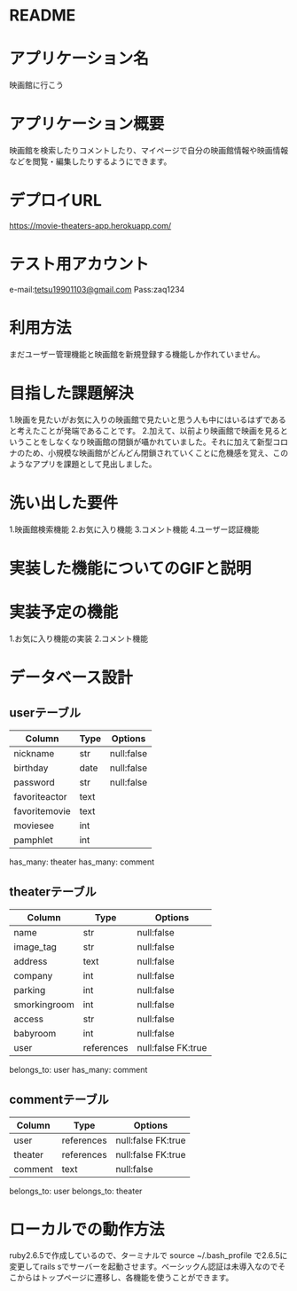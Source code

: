 # README

# アプリケーション名
 映画館に行こう

# アプリケーション概要
 映画館を検索したりコメントしたり、マイページで自分の映画館情報や映画情報などを閲覧・編集したりするようにできます。

# デプロイURL
 https://movie-theaters-app.herokuapp.com/
# テスト用アカウント
 e-mail:tetsu19901103@gmail.com
 Pass:zaq1234
# 利用方法
 まだユーザー管理機能と映画館を新規登録する機能しか作れていません。

# 目指した課題解決
 1.映画を見たいがお気に入りの映画館で見たいと思う人も中にはいるはずであると考えたことが発端であることです。
 2.加えて、以前より映画館で映画を見るということをしなくなり映画館の閉鎖が囁かれていました。それに加えて新型コロナのため、小規模な映画館がどんどん閉鎖されていくことに危機感を覚え、このようなアプリを課題として見出しました。
# 洗い出した要件
 1.映画館検索機能
 2.お気に入り機能
 3.コメント機能
 4.ユーザー認証機能
# 実装した機能についてのGIFと説明

# 実装予定の機能
 1.お気に入り機能の実装
 2.コメント機能
# データベース設計
 ## userテーブル
| Column        | Type | Options    |
| ------------- | ---- | ---------- |
| nickname      | str  | null:false |
| birthday      | date | null:false |
| password      | str  | null:false |
| favoriteactor | text |            |
| favoritemovie | text |            |
| moviesee      | int  |            |
| pamphlet      | int  |            |
  has_many: theater
  has_many: comment

 ## theaterテーブル
| Column       | Type       | Options             |
| ------------ | ---------- | ------------------- |
| name         | str        | null:false          |
| image_tag    | str        | null:false          |
| address      | text       | null:false          |
| company      | int        | null:false          |
| parking      | int        | null:false          |
| smorkingroom | int        | null:false          |
| access       | str        | null:false          |
| babyroom     | int        | null:false          |
| user         | references | null:false  FK:true |
  belongs_to: user
  has_many: comment

 ## commentテーブル
| Column  | Type       | Options             |
| ------- | ---------- | ------------------- |
| user    | references | null:false  FK:true |
| theater | references | null:false  FK:true |
| comment | text       | null:false          |
  belongs_to: user
  belongs_to: theater

# ローカルでの動作方法
 ruby2.6.5で作成しているので、ターミナルで source ~/.bash_profile で2.6.5に変更してrails sでサーバーを起動させます。ベーシックん認証は未導入なのでそこからはトップページに遷移し、各機能を使うことができます。
